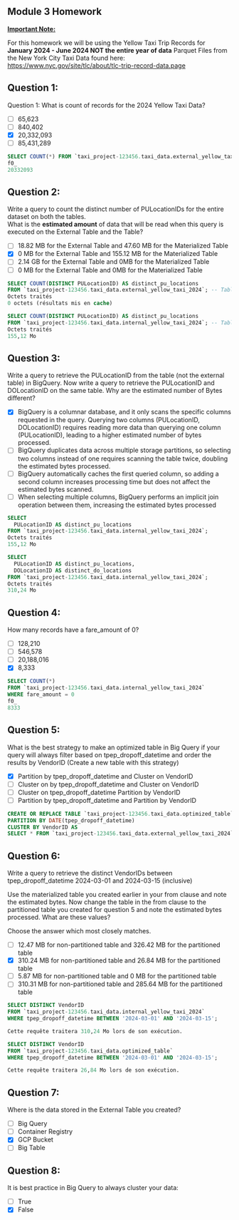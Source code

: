 ## Module 3 Homework

<b><u>Important Note:</b></u> <p> For this homework we will be using the Yellow Taxi Trip Records for **January 2024 - June 2024 NOT the entire year of data** 
Parquet Files from the New York
City Taxi Data found here: </br> https://www.nyc.gov/site/tlc/about/tlc-trip-record-data.page </br>

## Question 1:
Question 1: What is count of records for the 2024 Yellow Taxi Data?
- [ ] 65,623
- [ ] 840,402
- [X] 20,332,093
- [ ] 85,431,289

```sql
SELECT COUNT(*) FROM `taxi_project-123456.taxi_data.external_yellow_taxi_2024` LIMIT 10
f0_
20332093
```

## Question 2:
Write a query to count the distinct number of PULocationIDs for the entire dataset on both the tables.</br> 
What is the **estimated amount** of data that will be read when this query is executed on the External Table and the Table?

- [ ] 18.82 MB for the External Table and 47.60 MB for the Materialized Table
- [x] 0 MB for the External Table and 155.12 MB for the Materialized Table
- [ ] 2.14 GB for the External Table and 0MB for the Materialized Table
- [ ] 0 MB for the External Table and 0MB for the Materialized Table

```sql
SELECT COUNT(DISTINCT PULocationID) AS distinct_pu_locations
FROM `taxi_project-123456.taxi_data.external_yellow_taxi_2024`; -- Table externe
Octets traités
0 octets (résultats mis en cache)
```

```sql
SELECT COUNT(DISTINCT PULocationID) AS distinct_pu_locations
FROM `taxi_project-123456.taxi_data.internal_yellow_taxi_2024`; -- Table interne
Octets traités
155,12 Mo
```

## Question 3:
Write a query to retrieve the PULocationID from the table (not the external table) in BigQuery. Now write a query to retrieve the PULocationID and DOLocationID on the same table. Why are the estimated number of Bytes different?
- [X] BigQuery is a columnar database, and it only scans the specific columns requested in the query. Querying two columns (PULocationID, DOLocationID) requires 
reading more data than querying one column (PULocationID), leading to a higher estimated number of bytes processed.
- [ ] BigQuery duplicates data across multiple storage partitions, so selecting two columns instead of one requires scanning the table twice, 
doubling the estimated bytes processed.
- [ ] BigQuery automatically caches the first queried column, so adding a second column increases processing time but does not affect the estimated bytes scanned.
- [ ] When selecting multiple columns, BigQuery performs an implicit join operation between them, increasing the estimated bytes processed

```sql
SELECT
  PULocationID AS distinct_pu_locations
FROM `taxi_project-123456.taxi_data.internal_yellow_taxi_2024`;
Octets traités
155,12 Mo
```

```sql
SELECT
  PULocationID AS distinct_pu_locations,
  DOLocationID AS distinct_do_locations
FROM `taxi_project-123456.taxi_data.internal_yellow_taxi_2024`;
Octets traités
310,24 Mo
```

## Question 4:
How many records have a fare_amount of 0?
- [ ]  128,210
- [ ] 546,578
- [ ]  20,188,016
- [X] 8,333

```sql
SELECT COUNT(*)
FROM `taxi_project-123456.taxi_data.internal_yellow_taxi_2024`
WHERE fare_amount = 0
f0_
8333
```

## Question 5:
What is the best strategy to make an optimized table in Big Query if your query will always filter based on tpep_dropoff_datetime and order the results by VendorID (Create a new table with this strategy)
- [X] Partition by tpep_dropoff_datetime and Cluster on VendorID
- [ ] Cluster on by tpep_dropoff_datetime and Cluster on VendorID
- [ ] Cluster on tpep_dropoff_datetime Partition by VendorID
- [ ] Partition by tpep_dropoff_datetime and Partition by VendorID

```sql
CREATE OR REPLACE TABLE `taxi_project-123456.taxi_data.optimized_table`
PARTITION BY DATE(tpep_dropoff_datetime)
CLUSTER BY VendorID AS
SELECT * FROM `taxi_project-123456.taxi_data.external_yellow_taxi_2024`;
```

## Question 6:
Write a query to retrieve the distinct VendorIDs between tpep_dropoff_datetime
2024-03-01 and 2024-03-15 (inclusive)</br>

Use the materialized table you created earlier in your from clause and note the estimated bytes. Now change the table in the from clause to the partitioned table you created for question 5 and note the estimated bytes processed. What are these values? </br>

Choose the answer which most closely matches.</br> 

- [ ] 12.47 MB for non-partitioned table and 326.42 MB for the partitioned table
- [X] 310.24 MB for non-partitioned table and 26.84 MB for the partitioned table
- [ ] 5.87 MB for non-partitioned table and 0 MB for the partitioned table
- [ ] 310.31 MB for non-partitioned table and 285.64 MB for the partitioned table

```sql
SELECT DISTINCT VendorID
FROM `taxi_project-123456.taxi_data.internal_yellow_taxi_2024`
WHERE tpep_dropoff_datetime BETWEEN '2024-03-01' AND '2024-03-15';

Cette requête traitera 310,24 Mo lors de son exécution.
```

```sql
SELECT DISTINCT VendorID
FROM `taxi_project-123456.taxi_data.optimized_table`
WHERE tpep_dropoff_datetime BETWEEN '2024-03-01' AND '2024-03-15';

Cette requête traitera 26,84 Mo lors de son exécution.
```
## Question 7: 
Where is the data stored in the External Table you created?

- [ ] Big Query
- [ ]  Container Registry
- [X] GCP Bucket
- [ ] Big Table

## Question 8:
It is best practice in Big Query to always cluster your data:
- [ ] True
- [X] False
